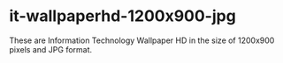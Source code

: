 # it-wallpaperhd-1200x900-jpg
These are Information Technology Wallpaper HD in the size of 1200x900 pixels and JPG format.
